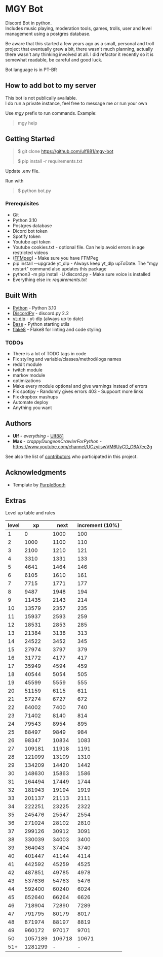 [//]: # (Template: https://gist.github.com/PurpleBooth/109311bb0361f32d87a2)
# MGY Bot

Discord Bot in python. <br/>
Includes music playing, moderation tools, games, trolls, user and level management using a postgres database.

Be aware that this started a few years ago as a small, personal and troll project that eventually grew a bit, there wasn't much planning, actually there wasn't any thinking involved at all. I did refactor it recently so it is somewhat readable, be careful and good luck.

Bot language is in PT-BR


## How to add bot to my server

This bot is not publically available. <br/>
I do run a private instance, feel free to message me or run your own<br/>

Use *mgy* prefix to run commands. Example:
> mgy help

## Getting Started
> $ git clone https://github.com/ulf881/mgy-bot
> 
> $ pip install -r requirements.txt

Update .env file.

Run with
> $ python bot.py

### Prerequisites

* Git
* Python 3.10
* Postgres database
* Dicord bot token
* Spotify token
* Youtube api token
* Youtube cookies.txt - optional file. Can help avoid errors in age restricted videos
* ([FFMpeg](https://ffmpeg.org/download.html)) - Make sure you have FFMPeg
* pip install --upgrade yt_dlp - Always keep yt_dlp upToDate. The "mgy restart" command also updates this package
* python3 -m pip install -U discord.py - Make sure voice is installed
* Everything else in: *requirements.txt*

## Built With

* [Python](https://www.python.org/) - Python 3.10
* [DiscordPy](https://github.com/Rapptz/discord.py) - discord.py 2.2
* [yt-dlp](https://github.com/yt-dlp/yt-dlp) - yt-dlp (always up to date)
* [Base](https://github.com/ulf881/python-base) - Python starting utils
* [flake8](https://github.com/PyCQA/flake8) - Flake8 for linting and code styling

### TODOs
* There is a lot of TODO tags in code
* Fix styling and variable/classes/method/logs names
* reddit module
* twitch module
* markov module
* optimizations
* Make every module optional and give warnings instead of errors
* Fix spotipy - Randomly gives errors 403 - Suppoort more links
* Fix dropbox mashups
* Automate deploy
* Anything you want

## Authors

* **Ulf** - *everything* - [Ulf881](https://github.com/ulf881)
* **Max** - *crappyDungeonCrawlerForPython* - https://www.youtube.com/channel/UCzyiiswVM6UyCD_G6A7ee2g

See also the list of [contributors](https://github.com/ulf881/mgy-bot/graphs/contributors) who participated in this project.

## Acknowledgments

* Template by [PurpleBooth](https://github.com/PurpleBooth/a-good-readme-template)

## Extras
Level up table and rules

| level 	| xp      	| next   	| increment (10%) 	|
|-------	|---------	|--------	|-----------------	|
| 1     	| 0       	| 1000   	| 100             	|
| 2     	| 1000    	| 1100   	| 110             	|
| 3     	| 2100    	| 1210   	| 121             	|
| 4     	| 3310    	| 1331   	| 133             	|
| 5     	| 4641    	| 1464   	| 146             	|
| 6     	| 6105    	| 1610   	| 161             	|
| 7     	| 7715    	| 1771   	| 177             	|
| 8     	| 9487    	| 1948   	| 194             	|
| 9     	| 11435   	| 2143   	| 214             	|
| 10    	| 13579   	| 2357   	| 235             	|
| 11    	| 15937   	| 2593   	| 259             	|
| 12    	| 18531   	| 2853   	| 285             	|
| 13    	| 21384   	| 3138   	| 313             	|
| 14    	| 24522   	| 3452   	| 345             	|
| 15    	| 27974   	| 3797   	| 379             	|
| 16    	| 31772   	| 4177   	| 417             	|
| 17    	| 35949   	| 4594   	| 459             	|
| 18    	| 40544   	| 5054   	| 505             	|
| 19    	| 45599   	| 5559   	| 555             	|
| 20    	| 51159   	| 6115   	| 611             	|
| 21    	| 57274   	| 6727   	| 672             	|
| 22    	| 64002   	| 7400   	| 740             	|
| 23    	| 71402   	| 8140   	| 814             	|
| 24    	| 79543   	| 8954   	| 895             	|
| 25    	| 88497   	| 9849   	| 984             	|
| 26    	| 98347   	| 10834  	| 1083            	|
| 27    	| 109181  	| 11918  	| 1191            	|
| 28    	| 121099  	| 13109  	| 1310            	|
| 29    	| 134209  	| 14420  	| 1442            	|
| 30    	| 148630  	| 15863  	| 1586            	|
| 31    	| 164494  	| 17449  	| 1744            	|
| 32    	| 181943  	| 19194  	| 1919            	|
| 33    	| 201137  	| 21113  	| 2111            	|
| 34    	| 222251  	| 23225  	| 2322            	|
| 35    	| 245476  	| 25547  	| 2554            	|
| 36    	| 271024  	| 28102  	| 2810            	|
| 37    	| 299126  	| 30912  	| 3091            	|
| 38    	| 330039  	| 34003  	| 3400            	|
| 39    	| 364043  	| 37404  	| 3740            	|
| 40    	| 401447  	| 41144  	| 4114            	|
| 41    	| 442592  	| 45259  	| 4525            	|
| 42    	| 487851  	| 49785  	| 4978            	|
| 43    	| 537636  	| 54763  	| 5476            	|
| 44    	| 592400  	| 60240  	| 6024            	|
| 45    	| 652640  	| 66264  	| 6626            	|
| 46    	| 718904  	| 72890  	| 7289            	|
| 47    	| 791795  	| 80179  	| 8017            	|
| 48    	| 871974  	| 88197  	| 8819            	|
| 49    	| 960172  	| 97017  	| 9701            	|
| 50    	| 1057189 	| 106718 	| 10671           	|
| 51+   	| 1281299 	| -      	| -               	|